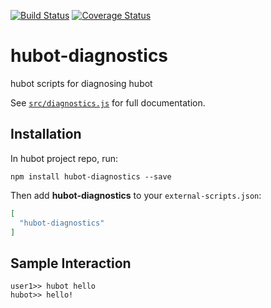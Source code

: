 [![Build Status](https://travis-ci.org/hubotio/hubot-diagnostics.svg?branch=master)](https://travis-ci.org/hubotio/hubot-diagnostics) [![Coverage Status](https://coveralls.io/repos/github/hubotio/hubot-diagnostics/badge.svg?branch=master)](https://coveralls.io/github/hubotio/hubot-diagnostics?branch=master)

# hubot-diagnostics

hubot scripts for diagnosing hubot

See [`src/diagnostics.js`](src/diagnostics.js) for full documentation.

## Installation

In hubot project repo, run:

`npm install hubot-diagnostics --save`

Then add **hubot-diagnostics** to your `external-scripts.json`:

```json
[
  "hubot-diagnostics"
]
```

## Sample Interaction

```
user1>> hubot hello
hubot>> hello!
```
